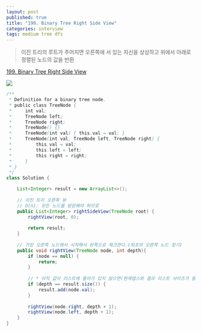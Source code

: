 ```yaml
---
layout: post
published: true
title: "199. Binary Tree Right Side View"
categories: interview
tags: medium tree dfs
---
```


> 이진 트리의 루트가 주어지면 오른쪽에 서 있는 자신을 상상하고 위에서 아래로 정렬된 노드의 값을 반환

[199. Binary Tree Right Side View](https://leetcode.com/problems/binary-tree-right-side-view/)

![](https://assets.leetcode.com/uploads/2021/02/14/tree.jpg)

```java
/**
 * Definition for a binary tree node.
 * public class TreeNode {
 *     int val;
 *     TreeNode left;
 *     TreeNode right;
 *     TreeNode() {}
 *     TreeNode(int val) { this.val = val; }
 *     TreeNode(int val, TreeNode left, TreeNode right) {
 *         this.val = val;
 *         this.left = left;
 *         this.right = right;
 *     }
 * }
 */
class Solution {

    List<Integer> result = new ArrayList<>();
    
    // 이진 트리 오른쪽 뷰 
    // O(n): 모든 노드를 방문해야 하므로 
    public List<Integer> rightSideView(TreeNode root) {
        rightView(root, 0);
        
        return result;
    }
    
    // 가장 오른쪽 노드에서 시작해서 왼쪽으로 체크한다.(최초의 오른쪽 노드 찾기)
    public void rightView(TreeNode node, int depth){
        if (node == null) {
            return;
        }
        
        // * 아직 값이 리스트에 들어가 있지 않으면(현재뎁스와 결과 리스트 사이즈가 동일하면) 최초로 보이는 값이므로 이값을 추가한다.
        if (depth == result.size()) {
            result.add(node.val);
        }
        
        rightView(node.right, depth + 1);
        rightView(node.left, depth + 1);
    }
}
```